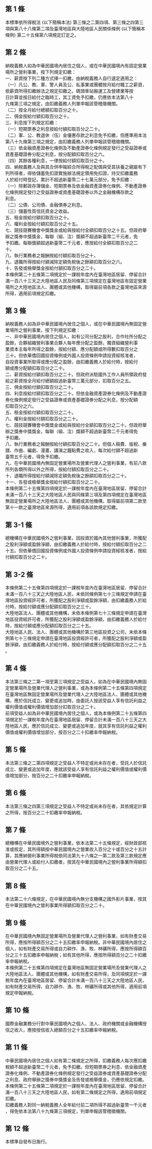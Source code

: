 第 1 條
-------
本標準依所得稅法 (以下簡稱本法) 第三條之二第四項、第三條之四第三  
項與第八十八條第二項及臺灣地區與大陸地區人民關係條例 (以下簡稱本  
條例) 第二十五條第六項規定訂定之。

第 2 條
-------
納稅義務人如為中華民國境內居住之個人，或在中華民國境內有固定營業  
場所之營利事業，按下列規定扣繳：  
一、薪資按下列二種方式擇一扣繳，由納稅義務人自行選定適用之：  
（一）凡公、教、軍、警人員及公、私事業或團體按月給付職工之薪資，  
      依薪資所得扣繳辦法之規定扣繳之。碼頭車站搬運工及營建業等按  
      日計算並按日給付之臨時工，其工資免予扣繳，仍應依本法第八十  
      九條第三項之規定，由扣繳義務人列單申報該管稽徵機關。  
（二）按全月給付總額扣取百分之十。  
二、佣金按給付額扣取百分之十。  
三、利息按下列規定扣繳：  
（一）短期票券之利息按給付額扣取百分之二十。  
（二）軍、公、教退休（伍）金優惠存款之利息免予扣繳，但應準用本法  
      第八十九條第三項之規定，由扣繳義務人列單申報該管稽徵機關。  
（三）依金融資產證券化條例及不動產證券化條例規定發行之受益證券或  
      資產基礎證券分配之利息，按分配額扣取百分之六。  
（四）其餘各種利息，一律按給付額扣取百分之十。  
四、納稅義務人及與其合併申報綜合所得稅之配偶與受其扶養之親屬有下  
    列所得者，得依儲蓄免扣證實施辦法規定領用免扣證，持交扣繳義務  
    人於給付時登記，累計不超過新臺幣二十七萬元部分，免予扣繳：  
（一）除郵政存簿儲金、短期票券及依金融資產證券化條例、不動產證券  
      化條例規定發行之受益證券或資產基礎證券以外之金融機構存款之  
      利息。  
（二）公債、公司債、金融債券之利息。  
（三）儲蓄性質信託資金之收益。  
五、租金按給付額扣取百分之十。  
六、權利金按給付額扣取百分之十五。  
七、競技競賽機會中獎獎金或給與按給付全額扣取百分之十五。但政府舉  
    辦之獎券中獎獎金，每聯（組、注）獎額不超過新臺幣二千元者，免  
    予扣繳。每聯獎額超過新臺幣二千元者，應按給付全額扣取百分之二  
    十。  
八、執行業務者之報酬按給付額扣取百分之十。  
九、退職所得按給付額減除定額免稅後之餘額扣取百分之六。  
十、告發或檢舉獎金按給付額扣取百分之二十。  
本條例第二十五條第二項規定於一課稅年度內在臺灣地區居留、停留合計  
滿一百八十三天之大陸地區人民及同條第三項規定在臺灣地區有固定營業  
場所之大陸地區法人、團體或其他機構，取得屬前項各款之臺灣地區來源  
所得，適用前項規定扣繳。

第 3 條
-------
納稅義務人如為非中華民國境內居住之個人，或在中華民國境內無固定營  
業場所之營利事業，按下列規定扣繳：  
一、非中華民國境內居住之個人，如有公司分配之股利，合作社所分配之  
    盈餘，合夥組織營利事業合夥人每年應分配之盈餘，獨資組織營利事  
    業資本主每年所得之盈餘，按給付額、應分配額或所得數扣取百分之  
    三十。但依華僑回國投資條例或外國人投資條例申請投資經核准者，  
    自投資事業所取得或應分配之盈餘，由扣繳義務人於給付時，按給付  
    額或應分配額扣取百分之二十。  
二、薪資按給付額扣取百分之二十。但政府派駐國外工作人員所領政府發  
    給之薪資按全月給付總額超過新臺幣三萬元部分，扣取百分之五。  
三、佣金按給付額扣取百分之二十。  
四、利息按給付額扣取百分之二十。但依金融資產證券化條例及不動產證  
    券化條例規定發行之受益證券或資產基礎證券分配之利息，按分配額  
    扣取百分之六。  
五、租金按給付額扣取百分之二十。  
六、權利金按給付額扣取百分之二十。  
七、競技競賽機會中獎獎金或給與按給付全額扣取百分之二十。但政府舉  
    辦之獎券中獎獎金，每聯（組、注）獎額不超過新臺幣二千元者得免  
    予扣繳。  
八、執行業務者之報酬按給付額扣取百分之二十。但個人稿費、版稅、樂  
    譜、作曲、編劇、漫畫、講演之鐘點費之收入，每次給付額不超過新  
    臺幣五千元者，得免予扣繳。  
九、在中華民國境內無固定營業場所及營業代理人之營利事業，有前八款  
    所列各類所得以外之所得，按給付額扣取百分之二十。  
十、退職所得按給付額減除定額免稅後之餘額扣取百分之二十。  
十一、告發或檢舉獎金按給付額扣取百分之二十。  
本條例第二十五條第四項規定於一課稅年度內在臺灣地區居留、停留合計  
未滿一百八十三天之大陸地區人民與同條第三項及第四項規定在臺灣地區  
無固定營業場所之大陸地區法人、團體或其他機構，取得屬前項第二款至  
第十一款之臺灣地區來源所得，適用前項各該款規定扣繳。

第 3-1 條
---------
總機構在中華民國境外之營利事業，因投資於國內其他營利事業，所獲配  
之股利淨額或盈餘淨額，由扣繳義務人於給付時，按給付額扣取百分之二  
十五。但依華僑回國投資條例或外國人投資條例申請投資經核准者，按給  
付額扣取百分之二十。

第 3-2 條
---------
本條例第二十五條第四項規定於一課稅年度內在臺灣地區居留、停留合計  
未滿一百八十三天之大陸地區人民，未依同條例第七十三條規定申請在臺  
灣地區投資經許可者，所獲配之股利淨額或盈餘淨額，由扣繳義務人於給  
付時，按給付額或應分配額扣取百分之三十。  
大陸地區法人、團體或其他機構，未依本條例第七十三條規定申請在臺灣  
地區投資經許可者，所獲配之股利淨額或盈餘淨額，由扣繳義務人於給付  
時，按給付額或應分配額扣取百分之二十五。  
大陸地區人民、法人、團體或其他機構於第三地區投資之公司，未依本條  
例第七十三條規定申請在臺灣地區投資經許可者，所獲配之股利淨額或盈  
餘淨額，由扣繳義務人於給付時，按給付額或應分配額扣取百分之二十五  
。

第 4 條
-------
本法第三條之二第一項至第三項規定之受益人，如為在中華民國境內無固  
定營業場所及營業代理人之營利事業，或為本條例第二十五條第四項規定  
在臺灣地區無固定營業場所及營業代理人之大陸地區法人、團體或其他機  
構，應於信託成立、變更或追加時，由委託人按該受益人享有信託利益之  
權利價值或權利價值增加部分扣取百分之二十。  
前項受益人如為非中華民國境內居住之個人，或為本條例第二十五條第四  
項規定於一課稅年度內在臺灣地區居留、停留合計未滿一百八十三天之大  
陸地區人民，應於信託成立、變更或追加年度，就其享有信託利益之權利  
價值或權利價值增加部分，按百分之二十扣繳率申報納稅。

第 5 條
-------
本法第三條之二第四項規定之受益人不特定或尚未存在者，受託人於信託  
成立、變更或追加年度，應就該受益人享有信託利益之權利價值或權利價  
值增加部分，按百分之二十扣繳率申報納稅。

第 6 條
-------
本法第三條之四第三項規定之受益人不特定或尚未存在者，其依規定計算  
之所得，按百分之二十扣繳率申報納稅。

第 7 條
-------
總機構在中華民國境外之營利事業，依本法第二十五條規定，經財政部核  
准或核定，其所得額按中華民國境內之營業收入百分之十或百分之十五計  
算，其應納營利事業所得稅依同法第九十八條之一第二款及第三款規定應  
由營業代理人或給付人扣繳者，按其在中華民國境內之營利事業所得額扣  
取百分之二十五。

第 8 條
-------
本法第二十六條規定，在中華民國境內無分支機構之國外影片事業，按其  
在中華民國境內之營利事業所得額扣取百分之二十。

第 9 條
-------
在中華民國境內無固定營業場所及營業代理人之營利事業，如有財產交易  
所得，應按所得額百分之二十五扣繳率申報納稅。非中華民國境內居住之  
個人，如有財產交易所得或自力耕作、漁、牧、林礦所得，應按所得額百  
分之三十五扣繳率申報納稅；如有其他所得，應按所得額百分之二十扣繳  
率申報納稅。  
本條例第二十五條第四項規定在臺灣地區無固定營業場所及營業代理人之  
大陸地區法人、團體或其他機構，如有財產交易所得，及同項規定於一課  
稅年度內在臺灣地區居留、停留合計未滿一百八十三天之大陸地區人民，  
如有財產交易所得、自力耕作、漁、牧、林礦所得或其他所得，適用前項  
規定申報納稅。

第 10 條
--------
國際金融業務分行對中華民國境內之個人、法人、政府機關或金融機構授  
信之收入，應按授信收入總額百分之十五扣繳率申報納稅。

第 11 條
--------
中華民國境內居住之個人如有第二條規定之所得，扣繳義務人每次應扣繳  
稅額不超過新臺幣二千元者，免予扣繳。但短期票券之利息、依金融資產  
證券化條例、不動產證券化條例規定發行之受益證券或資產基礎證券分配  
之利息、政府舉辦之獎券中獎獎金及告發或檢舉獎金，仍應依規定扣繳。  
本條例第二十五條第二項規定於一課稅年度內在臺灣地區居留、停留合計  
滿一百八十三天之大陸地區人民，如有第二條規定之所得，適用前項規定  
扣繳。  
扣繳義務人對同一納稅義務人全年給付前二項所得不超過新臺幣一千元者  
，得免依本法第八十九條第三項規定，列單申報該管稽徵機關。

第 12 條
--------
本標準自發布日施行。

